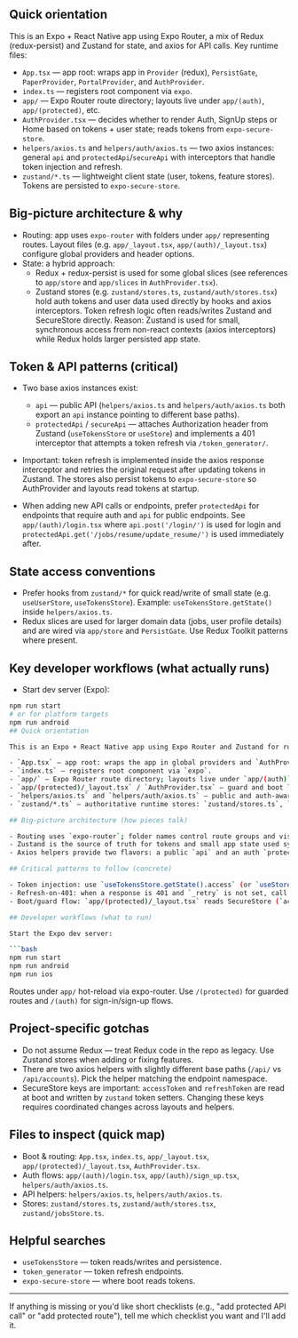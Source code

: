 ## Quick orientation

This is an Expo + React Native app using Expo Router, a mix of Redux (redux-persist) and Zustand for state, and axios for API calls. Key runtime files:

- `App.tsx` — app root: wraps app in `Provider` (redux), `PersistGate`, `PaperProvider`, `PortalProvider`, and `AuthProvider`.
- `index.ts` — registers root component via `expo`.
- `app/` — Expo Router route directory; layouts live under `app/(auth)`, `app/(protected)`, etc.
- `AuthProvider.tsx` — decides whether to render Auth, SignUp steps or Home based on tokens + user state; reads tokens from `expo-secure-store`.
- `helpers/axios.ts` and `helpers/auth/axios.ts` — two axios instances: general `api` and `protectedApi`/`secureApi` with interceptors that handle token injection and refresh.
- `zustand/*.ts` — lightweight client state (user, tokens, feature stores). Tokens are persisted to `expo-secure-store`.

## Big-picture architecture & why

- Routing: app uses `expo-router` with folders under `app/` representing routes. Layout files (e.g. `app/_layout.tsx`, `app/(auth)/_layout.tsx`) configure global providers and header options.
- State: a hybrid approach:
  - Redux + redux-persist is used for some global slices (see references to `app/store` and `app/slices` in `AuthProvider.tsx`).
  - Zustand stores (e.g. `zustand/stores.ts`, `zustand/auth/stores.tsx`) hold auth tokens and user data used directly by hooks and axios interceptors. Token refresh logic often reads/writes Zustand and SecureStore directly.
  Reason: Zustand is used for small, synchronous access from non-react contexts (axios interceptors) while Redux holds larger persisted app state.

## Token & API patterns (critical)

- Two base axios instances exist:
  - `api` — public API (`helpers/axios.ts` and `helpers/auth/axios.ts` both export an `api` instance pointing to different base paths).
  - `protectedApi` / `secureApi` — attaches Authorization header from Zustand (`useTokensStore` or `useStore`) and implements a 401 interceptor that attempts a token refresh via `/token_generator/`.

- Important: token refresh is implemented inside the axios response interceptor and retries the original request after updating tokens in Zustand. The stores also persist tokens to `expo-secure-store` so AuthProvider and layouts read tokens at startup.

- When adding new API calls or endpoints, prefer `protectedApi` for endpoints that require auth and `api` for public endpoints. See `app/(auth)/login.tsx` where `api.post('/login/')` is used for login and `protectedApi.get('/jobs/resume/update_resume/')` is used immediately after.

## State access conventions

- Prefer hooks from `zustand/*` for quick read/write of small state (e.g. `useUserStore`, `useTokensStore`). Example: `useTokensStore.getState()` inside `helpers/axios.ts`.
- Redux slices are used for larger domain data (jobs, user profile details) and are wired via `app/store` and `PersistGate`. Use Redux Toolkit patterns where present.

## Key developer workflows (what actually runs)

- Start dev server (Expo):

```bash
npm run start
# or for platform targets
npm run android
## Quick orientation

This is an Expo + React Native app using Expo Router and Zustand for runtime state. Axios is used for API calls. Key runtime files:

- `App.tsx` — app root: wraps the app in global providers and `AuthProvider`.
- `index.ts` — registers root component via `expo`.
- `app/` — Expo Router route directory; layouts live under `app/(auth)`, `app/(protected)`, and `(freeRoutes)`.
- `app/(protected)/_layout.tsx` / `AuthProvider.tsx` — guard and boot logic that read tokens from `expo-secure-store` and populate Zustand stores.
- `helpers/axios.ts` and `helpers/auth/axios.ts` — public and auth-aware axios instances with refresh interceptors.
- `zustand/*.ts` — authoritative runtime stores: `zustand/stores.ts`, `zustand/auth/stores.tsx`, `zustand/jobsStore.ts`.

## Big-picture architecture (how pieces talk)

- Routing uses `expo-router`; folder names control route groups and visibility. Layout files (e.g. `app/(protected)/_layout.tsx`) implement guard logic and boot flows.
- Zustand is the source of truth for tokens and small app state used synchronously by non-react code (axios interceptors, layout guards). Tokens are mirrored in `expo-secure-store` so boot can restore state.
- Axios helpers provide two flavors: a public `api` and an auth `protectedApi` / `secureApi`. Interceptors read tokens from Zustand synchronously, refresh on 401, update Zustand + SecureStore, then retry the original request.

## Critical patterns to follow (concrete)

- Token injection: use `useTokensStore.getState().access` (or `useStore.getState().access`) in request interceptors to synchronously set `Authorization: Bearer <token>`.
- Refresh-on-401: when a response is 401 and `_retry` is not set, call the token endpoint (`/accounts/token_generator/` or `/api/accounts/token_generator/` depending on helper), update the Zustand token store, and retry the original request.
- Boot/guard flow: `app/(protected)/_layout.tsx` reads SecureStore (`accessToken`, `refreshToken`), sets Zustand tokens, validates/authenticates via `protectedApi.get('/accounts/auth_token_validator/')`, then decides Redirect to `/login`, sign-up steps, or render the app tabs.

## Developer workflows (what to run)

Start the Expo dev server:

```bash
npm run start
npm run android
npm run ios
```

Routes under `app/` hot-reload via expo-router. Use `/(protected)` for guarded routes and `/(auth)` for sign-in/sign-up flows.

## Project-specific gotchas

- Do not assume Redux — treat Redux code in the repo as legacy. Use Zustand stores when adding or fixing features.
- There are two axios helpers with slightly different base paths (`/api/` vs `/api/accounts`). Pick the helper matching the endpoint namespace.
- SecureStore keys are important: `accessToken` and `refreshToken` are read at boot and written by `zustand` token setters. Changing these keys requires coordinated changes across layouts and helpers.

## Files to inspect (quick map)

- Boot & routing: `App.tsx`, `index.ts`, `app/_layout.tsx`, `app/(protected)/_layout.tsx`, `AuthProvider.tsx`.
- Auth flows: `app/(auth)/login.tsx`, `app/(auth)/sign_up.tsx`, `helpers/auth/axios.ts`.
- API helpers: `helpers/axios.ts`, `helpers/auth/axios.ts`.
- Stores: `zustand/stores.ts`, `zustand/auth/stores.tsx`, `zustand/jobsStore.ts`.

## Helpful searches

- `useTokensStore` — token reads/writes and persistence.
- `token_generator` — token refresh endpoints.
- `expo-secure-store` — where boot reads tokens.

---

If anything is missing or you'd like short checklists (e.g., "add protected API call" or "add protected route"), tell me which checklist you want and I'll add it.
